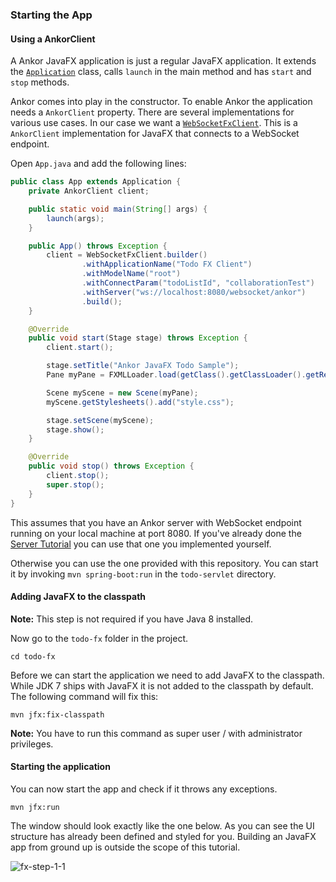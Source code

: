 ### Starting the App

#### Using a AnkorClient

A Ankor JavaFX application is just a regular JavaFX application. 
It extends the [`Application`][3] class, calls `launch` in the main method and has `start` and `stop` methods.

Ankor comes into play in the constructor. 
To enable Ankor the application needs a `AnkorClient` property. 
There are several implementations for various use cases. 
In our case we want a [`WebSocketFxClient`][1].
This is a `AnkorClient` implementation for JavaFX that connects to a WebSocket endpoint.

Open `App.java` and add the following lines:

```java
public class App extends Application {
    private AnkorClient client;

    public static void main(String[] args) {
        launch(args);
    }

    public App() throws Exception {
        client = WebSocketFxClient.builder()
                .withApplicationName("Todo FX Client")
                .withModelName("root")
                .withConnectParam("todoListId", "collaborationTest")
                .withServer("ws://localhost:8080/websocket/ankor")
                .build();
    }

    @Override
    public void start(Stage stage) throws Exception {
        client.start();

        stage.setTitle("Ankor JavaFX Todo Sample");
        Pane myPane = FXMLLoader.load(getClass().getClassLoader().getResource("tasks.fxml"));

        Scene myScene = new Scene(myPane);
        myScene.getStylesheets().add("style.css");

        stage.setScene(myScene);
        stage.show();
    }

    @Override
    public void stop() throws Exception {
        client.stop();
        super.stop();
    }
}
```

This assumes that you have an Ankor server with WebSocket endpoint running on your local machine at port 8080.
If you've already done the [Server Tutorial][servertutorial] you can use that one you implemented yourself.

Otherwise you can use the one provided with this repository.
You can start it by invoking `mvn spring-boot:run` in the `todo-servlet` directory.

#### Adding JavaFX to the classpath

<div class="alert alert-info">
    <strong>Note:</strong>
    This step is not required if you have Java 8 installed.
</div>

Now go to the `todo-fx` folder in the project.

    cd todo-fx

Before we can start the application we need to add JavaFX to the classpath.
While JDK 7 ships with JavaFX it is not added to the classpath by default.
The following command will fix this:

    mvn jfx:fix-classpath

<div class="alert alert-info">
    <strong>Note:</strong>
    You have to run this command as super user / with administrator privileges.
</div>

#### Starting the application

You can now start the app and check if it throws any exceptions.

    mvn jfx:run

The window should look exactly like the one below. As you can see the UI structure has already been defined and
styled for you. Building an JavaFX app from ground up is outside the scope of this tutorial.

![fx-step-1-1](http://ankor.io/static/images/tutorial/fx-step-1-1.png)

[1]: http://ankor.io/static/javadoc/apidocs-0.4/at/irian/ankor/system/WebSocketFxClient.html
[servertutorial]: http://ankor.io/tutorials/server
[3]: http://docs.oracle.com/javafx/2/api/javafx/application/Application.html

